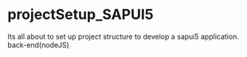 # projectSetup_SAPUI5
Its all about to set up project structure to develop a sapui5 application. back-end(nodeJS)
